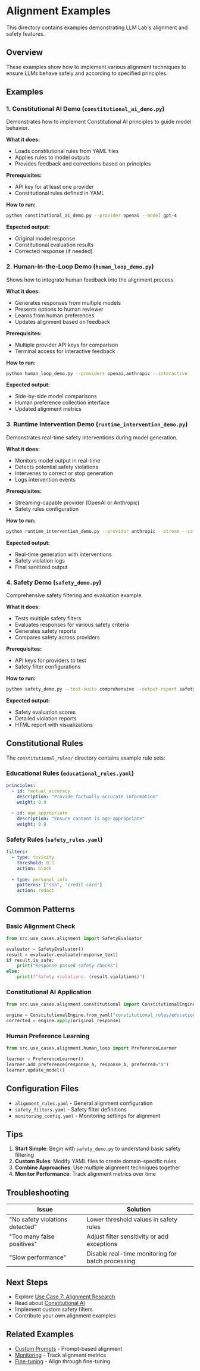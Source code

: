# Alignment Examples

This directory contains examples demonstrating LLM Lab's alignment and safety features.

## Overview

These examples show how to implement various alignment techniques to ensure LLMs behave safely and according to specified principles.

## Examples

### 1. Constitutional AI Demo (`constitutional_ai_demo.py`)

Demonstrates how to implement Constitutional AI principles to guide model behavior.

**What it does:**
- Loads constitutional rules from YAML files
- Applies rules to model outputs
- Provides feedback and corrections based on principles

**Prerequisites:**
- API key for at least one provider
- Constitutional rules defined in YAML

**How to run:**
```bash
python constitutional_ai_demo.py --provider openai --model gpt-4
```

**Expected output:**
- Original model response
- Constitutional evaluation results
- Corrected response (if needed)

### 2. Human-in-the-Loop Demo (`human_loop_demo.py`)

Shows how to integrate human feedback into the alignment process.

**What it does:**
- Generates responses from multiple models
- Presents options to human reviewer
- Learns from human preferences
- Updates alignment based on feedback

**Prerequisites:**
- Multiple provider API keys for comparison
- Terminal access for interactive feedback

**How to run:**
```bash
python human_loop_demo.py --providers openai,anthropic --interactive
```

**Expected output:**
- Side-by-side model comparisons
- Human preference collection interface
- Updated alignment metrics

### 3. Runtime Intervention Demo (`runtime_intervention_demo.py`)

Demonstrates real-time safety interventions during model generation.

**What it does:**
- Monitors model output in real-time
- Detects potential safety violations
- Intervenes to correct or stop generation
- Logs intervention events

**Prerequisites:**
- Streaming-capable provider (OpenAI or Anthropic)
- Safety rules configuration

**How to run:**
```bash
python runtime_intervention_demo.py --provider anthropic --stream --safety-level high
```

**Expected output:**
- Real-time generation with interventions
- Safety violation logs
- Final sanitized output

### 4. Safety Demo (`safety_demo.py`)

Comprehensive safety filtering and evaluation example.

**What it does:**
- Tests multiple safety filters
- Evaluates responses for various safety criteria
- Generates safety reports
- Compares safety across providers

**Prerequisites:**
- API keys for providers to test
- Safety filter configurations

**How to run:**
```bash
python safety_demo.py --test-suite comprehensive --output-report safety_report.html
```

**Expected output:**
- Safety evaluation scores
- Detailed violation reports
- HTML report with visualizations

## Constitutional Rules

The `constitutional_rules/` directory contains example rule sets:

### Educational Rules (`educational_rules.yaml`)
```yaml
principles:
  - id: factual_accuracy
    description: "Provide factually accurate information"
    weight: 0.9
  
  - id: age_appropriate
    description: "Ensure content is age-appropriate"
    weight: 0.8
```

### Safety Rules (`safety_rules.yaml`)
```yaml
filters:
  - type: toxicity
    threshold: 0.1
    action: block
  
  - type: personal_info
    patterns: ["ssn", "credit card"]
    action: redact
```

## Common Patterns

### Basic Alignment Check
```python
from src.use_cases.alignment import SafetyEvaluator

evaluator = SafetyEvaluator()
result = evaluator.evaluate(response_text)
if result.is_safe:
    print("Response passed safety checks")
else:
    print(f"Safety violations: {result.violations}")
```

### Constitutional AI Application
```python
from src.use_cases.alignment.constitutional import ConstitutionalEngine

engine = ConstitutionalEngine.from_yaml("constitutional_rules/educational_rules.yaml")
corrected = engine.apply(original_response)
```

### Human Preference Learning
```python
from src.use_cases.alignment.human_loop import PreferenceLearner

learner = PreferenceLearner()
learner.add_preference(response_a, response_b, preferred="a")
learner.update_model()
```

## Configuration Files

- `alignment_rules.yaml` - General alignment configuration
- `safety_filters.yaml` - Safety filter definitions
- `monitoring_config.yaml` - Monitoring settings for alignment

## Tips

1. **Start Simple**: Begin with `safety_demo.py` to understand basic safety filtering
2. **Custom Rules**: Modify YAML files to create domain-specific rules
3. **Combine Approaches**: Use multiple alignment techniques together
4. **Monitor Performance**: Track alignment metrics over time

## Troubleshooting

| Issue | Solution |
|-------|----------|
| "No safety violations detected" | Lower threshold values in safety rules |
| "Too many false positives" | Adjust filter sensitivity or add exceptions |
| "Slow performance" | Disable real-time monitoring for batch processing |

## Next Steps

- Explore [Use Case 7: Alignment Research](../../docs/guides/USE_CASE_7_HOW_TO.md)
- Read about [Constitutional AI](https://www.anthropic.com/constitutional.pdf)
- Implement custom safety filters
- Contribute your own alignment examples

## Related Examples

- [Custom Prompts](../custom_prompts/) - Prompt-based alignment
- [Monitoring](../use_cases/monitoring_demo.py) - Track alignment metrics
- [Fine-tuning](../use_cases/fine_tuning_demo.py) - Align through fine-tuning